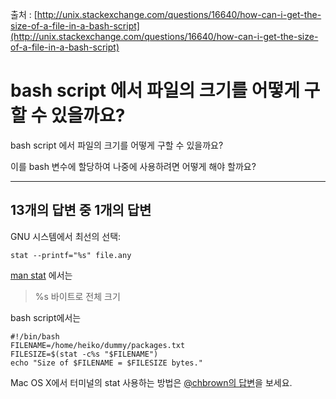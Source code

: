 출처 : [http://unix.stackexchange.com/questions/16640/how-can-i-get-the-size-of-a-file-in-a-bash-script](http://unix.stackexchange.com/questions/16640/how-can-i-get-the-size-of-a-file-in-a-bash-script)

# bash script 에서 파일의 크기를 어떻게 구할 수 있을까요?

bash script 에서 파일의 크기를 어떻게 구할 수 있을까요?

이를 bash 변수에 할당하여 나중에 사용하려면 어떻게 해야 할까요?

---

## 13개의 답변 중 1개의 답변

GNU 시스템에서 최선의 선택:

```shell
stat --printf="%s" file.any
```

[man stat](https://linux.die.net/man/1/stat) 에서는

> %s 바이트로 전체 크기

bash script에서는

```shell
#!/bin/bash
FILENAME=/home/heiko/dummy/packages.txt
FILESIZE=$(stat -c%s "$FILENAME")
echo "Size of $FILENAME = $FILESIZE bytes."
```

Mac OS X에서 터미널의 stat 사용하는 방법은 [@chbrown의 답변](https://unix.stackexchange.com/questions/16640/how-can-i-get-the-size-of-a-file-in-a-bash-script/185039#185039)을 보세요.
